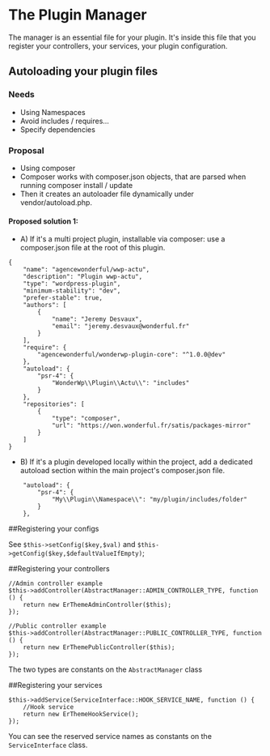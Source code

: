 # The Plugin Manager

The manager is an essential file for your plugin. It's inside this file that you register your controllers, your services, your plugin configuration.

## Autoloading your plugin files
### Needs
- Using Namespaces
- Avoid includes / requires...
- Specify dependencies

### Proposal
- Using composer
- Composer works with composer.json objects, that are parsed when running composer install / update
- Then it creates an autoloader file dynamically under vendor/autoload.php.

#### Proposed solution 1:

- A) If it's a multi project plugin, installable via composer: use a composer.json file at the root of this plugin.

```
{
    "name": "agencewonderful/wwp-actu",
    "description": "Plugin wwp-actu",
    "type": "wordpress-plugin",
    "minimum-stability": "dev",
    "prefer-stable": true,
    "authors": [
        {
            "name": "Jeremy Desvaux",
            "email": "jeremy.desvaux@wonderful.fr"
        }
    ],
    "require": {
        "agencewonderful/wonderwp-plugin-core": "^1.0.0@dev"
    },
    "autoload": {
        "psr-4": {
            "WonderWp\\Plugin\\Actu\\": "includes"
        }
    },
    "repositories": [
        {
            "type": "composer",
            "url": "https://won.wonderful.fr/satis/packages-mirror"
        }
    ]
}

```

- B) If it's a plugin developed locally within the project, add a dedicated autoload section within the main project's composer.json file.

```
    "autoload": {
        "psr-4": {
            "My\\Plugin\\Namespace\\": "my/plugin/includes/folder"
        }
    },
```

##Registering your configs

See `$this->setConfig($key,$val)` and `$this->getConfig($key,$defaultValueIfEmpty)`;

##Registering your controllers

```
//Admin controller example
$this->addController(AbstractManager::ADMIN_CONTROLLER_TYPE, function () {
    return new ErThemeAdminController($this);
});

//Public controller example
$this->addController(AbstractManager::PUBLIC_CONTROLLER_TYPE, function () {
    return new ErThemePublicController($this);
});
```

The two types are constants on the `AbstractManager` class


##Registering your services

```
$this->addService(ServiceInterface::HOOK_SERVICE_NAME, function () {
    //Hook service
    return new ErThemeHookService();
});
```

You can see the reserved service names as constants on the `ServiceInterface` class.
